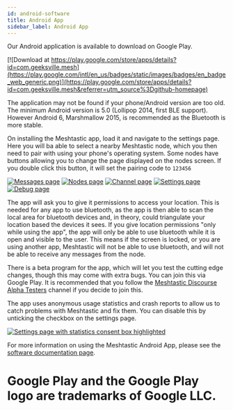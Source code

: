 ```yaml
---
id: android-software
title: Android App
sidebar_label: Android App
---
```

Our Android application is available to download on Google Play.

[![Download at https://play.google.com/store/apps/details?id=com.geeksville.mesh](https://play.google.com/intl/en_us/badges/static/images/badges/en_badge_web_generic.png)](https://play.google.com/store/apps/details?id=com.geeksville.mesh&referrer=utm_source%3Dgithub-homepage)

The application may not be found if your phone/Android version are too old. The minimum Android version is 5.0 (Lollipop 2014, first BLE support). However Android 6, Marshmallow 2015, is recommended as the Bluetooth is more stable.

On installing the Meshtastic app, load it and navigate to the settings page. Here you will ba able to select a nearby Meshtastic node, which you then need to pair with using your phone's operating system. Some nodes have buttons allowing you to change the page displayed on the nodes screen. If you double click this button, it will set the pairing code to `123456`

[![Messages page](/img/android/android_messages_sm.png)](/img/android/android_messages_sm.png) [![Nodes page](/img/android/android_nodes_sm.png)](/img/android/android_nodes.png) [![Channel page](/img/android/android_channel_sm.png)](/img/android/android_channel.png) [![Settings page](/img/android/android_settings_sm.png)](/img/android/android_settings.png) [![Debug page](/img/android/android_debug_sm.png)](/img/android/android_debug.png)

The app will ask you to give it permissions to access your location. This is needed for any app to use bluetooth, as the app is then able to scan the local area for bluetooth devices and, in theory, could triangulate your location based the devices it sees. If you give location permissions "only while using the app", the app will only be able to use bluetooth while it is open and visible to the user. This means if the screen is locked, or you are using another app, Meshtastic will not be able to use bluetooth, and will not be able to receive any messages from the node.

There is a beta program for the app, which will let you test the cutting edge changes, though this may come with extra bugs. You can join this via Google Play. It is recommended that you follow the [Meshtastic Discourse Alpha Testers](https://meshtastic.discourse.group/c/development/alpha-testers) channel if you decide to join this.

The app uses anonymous usage statistics and crash reports to allow us to catch problems with Meshtastic and fix them. You can disable this by unticking the checkbox on the settings page.

[![Settings page with statistics consent box highlighted](/img/android/android_stats_consent_sm.png)](/img/android/android_stats_consent.png)

For more information on using the Meshtastic Android App, please see the [software documentation page](/pages/software_docs/meshtastic-android.md).
  
  
  
Google Play and the Google Play logo are trademarks of Google LLC.
=======
